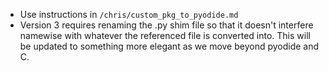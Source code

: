 - Use instructions in `/chris/custom_pkg_to_pyodide.md`
- Version 3 requires renaming the .py shim file so that it
  doesn't interfere namewise with whatever the referenced
  file is converted into. This will be updated to something
  more elegant as we move beyond pyodide and C. 
